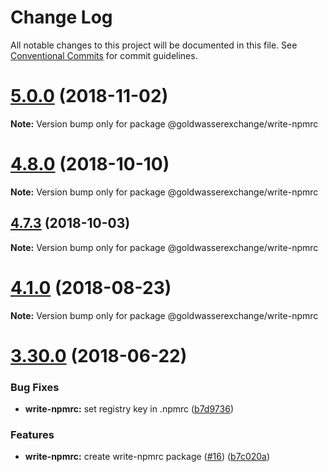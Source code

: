 # Change Log

All notable changes to this project will be documented in this file.
See [Conventional Commits](https://conventionalcommits.org) for commit guidelines.

# [5.0.0](https://github.com/goldwasserexchange/public/compare/v4.12.1...v5.0.0) (2018-11-02)

**Note:** Version bump only for package @goldwasserexchange/write-npmrc





<a name="4.8.0"></a>
# [4.8.0](https://github.com/goldwasserexchange/public/compare/v4.7.3...v4.8.0) (2018-10-10)

**Note:** Version bump only for package @goldwasserexchange/write-npmrc





<a name="4.7.3"></a>
## [4.7.3](https://github.com/goldwasserexchange/javascript/tree/master/packages/utils/write-npmrc/compare/v4.7.2...v4.7.3) (2018-10-03)

**Note:** Version bump only for package @goldwasserexchange/write-npmrc





<a name="4.1.0"></a>
# [4.1.0](https://github.com/goldwasserexchange/javascript/tree/master/packages/utils/write-npmrc/compare/v4.0.2...v4.1.0) (2018-08-23)




**Note:** Version bump only for package @goldwasserexchange/write-npmrc

<a name="3.30.0"></a>
# [3.30.0](https://github.com/goldwasserexchange/javascript/compare/v3.29.1...v3.30.0) (2018-06-22)


### Bug Fixes

* **write-npmrc:** set registry key in .npmrc ([b7d9736](https://github.com/goldwasserexchange/javascript/commit/b7d9736))


### Features

* **write-npmrc:** create write-npmrc package ([#16](https://github.com/goldwasserexchange/javascript/issues/16)) ([b7c020a](https://github.com/goldwasserexchange/javascript/commit/b7c020a))
